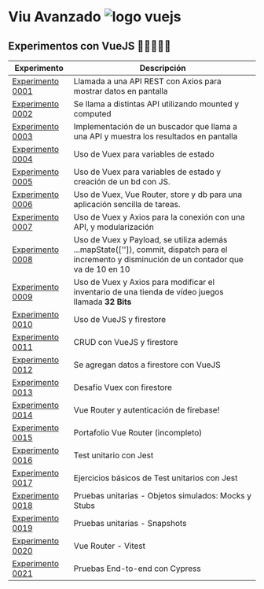 # Viu Avanzado ![logo vuejs](./0001/public/favicon.ico)

## Experimentos con VueJS 🧪📗👨🏻‍💻

| Experimento | Descripción |
|-------------|-------------|
|[Experimento 0001](https://github.com/german-rs/viu-avanzado/tree/main/0001) | Llamada a una API REST con Axios para mostrar datos en pantalla |
| [Experimento 0002](https://github.com/german-rs/viu-avanzado/tree/main/0002) | Se llama a distintas API utilizando mounted y computed |
| [Experimento 0003](https://github.com/german-rs/viu-avanzado/tree/main/0003) | Implementación de un buscador que llama a una API y muestra los resultados en pantalla  |
| [Experimento 0004](https://github.com/german-rs/viu-avanzado/tree/main/0004) | Uso de Vuex para variables de estado |
| [Experimento 0005](https://github.com/german-rs/viu-avanzado/tree/main/0005) | Uso de Vuex para variables de estado y creación de un bd con JS. |
| [Experimento 0006](https://github.com/german-rs/viu-avanzado/tree/main/0006) | Uso de Vuex, Vue Router, store y db para una aplicación sencilla de tareas. |
| [Experimento 0007](https://github.com/german-rs/viu-avanzado/tree/main/0007) | Uso de Vuex y Axios para la conexión con una API, y modularización |
| [Experimento 0008](https://github.com/german-rs/viu-avanzado/tree/main/0008) | Uso de Vuex y Payload, se utiliza además ...mapState(['']), commit, dispatch para el incremento y disminución de un contador que va de 10 en 10 |
| [Experimento 0009](https://github.com/german-rs/viu-avanzado/tree/main/0009) | Uso de Vuex y Axios para modificar el inventario de una tienda de vídeo juegos llamada **32 Bits**|
| [Experimento 0010](https://github.com/german-rs/viu-avanzado/tree/main/0010) | Uso de VueJS y firestore|
| [Experimento 0011](https://github.com/german-rs/viu-avanzado/tree/main/0011) | CRUD con VueJS y firestore|
| [Experimento 0012](https://github.com/german-rs/viu-avanzado/tree/main/0012) | Se agregan datos a firestore con VueJS|
| [Experimento 0013](https://github.com/german-rs/viu-avanzado/tree/main/0013) | Desafío Vuex con firestore|
| [Experimento 0014](https://github.com/german-rs/viu-avanzado/tree/main/0014) | Vue Router y autenticación de firebase!|
| [Experimento 0015](https://github.com/german-rs/viu-avanzado/tree/main/0015) | Portafolio Vue Router (incompleto)|
| [Experimento 0016](https://github.com/german-rs/viu-avanzado/tree/main/0016) | Test unitario con Jest|
| [Experimento 0017](https://github.com/german-rs/viu-avanzado/tree/main/0017) | Ejercicios básicos de Test unitarios con Jest|
| [Experimento 0018](https://github.com/german-rs/viu-avanzado/tree/main/0018) | Pruebas unitarias - Objetos simulados: Mocks y Stubs|
| [Experimento 0019](https://github.com/german-rs/viu-avanzado/tree/main/0019) | Pruebas unitarias - Snapshots|
| [Experimento 0020](https://github.com/german-rs/viu-avanzado/tree/main/0020) | Vue Router - Vitest|
| [Experimento 0021](https://github.com/german-rs/viu-avanzado/tree/main/0021) | Pruebas End-to-end con Cypress|
